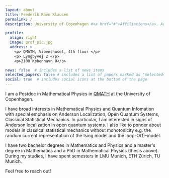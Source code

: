 ```yaml
---
layout: about
title: Frederik Ravn Klausen
permalink: /
description: University of Copenhagen #<a href="#">Affiliations</a>. Address. Contacts. Moto. Etc.

profile:
  align: right
  image: prof_pic.jpg
  address: >
    <p> QMATH, Vibenshuset, 4th floor </p>
    <p> Lyngbyvej 2 </p>
    <p>2100 København Ø</p>

news: false  # includes a list of news items
selected_papers: false # includes a list of papers marked as "selected={true}"
social: true  # includes social icons at the bottom of the page
---
```


 I am a Postdoc in Mathematical Physics in [QMATH](https://qmath.ku.dk) at the University of Copenhagen. 

I have broad interests in Mathematical Physics and Quantum Infomation with special emphasis on Anderson Localization, Open Quantum Systems, Classical Statistical Mechanics. In particular, I am interested in signs of Anderson localization in open quantum systems. 
I also like to ponder about models in classical statistical mechanics without monotonicity e.g. the random current representation of the Ising model and the loop-O(1)-model. 

 I have two bachelor degrees in Mathematics and Physics and a master's degree in Mathematics and a PhD in Mathematical Physics (thesis above). 
 During my studies, I have spent semesters in LMU Munich, ETH Zürich, TU Munich.  


Feel free to reach out! 



